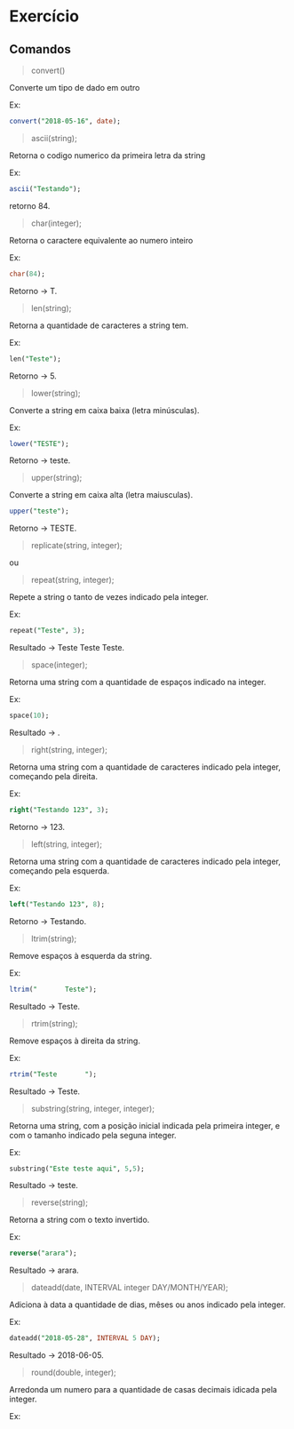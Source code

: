 Exercício
====

Comandos 
---

> convert()

Converte um tipo de dado em outro

Ex:
```sql
convert("2018-05-16", date);
```


>ascii(string);

Retorna o codigo numerico da primeira letra da string 

Ex:
```sql
ascii("Testando");
```
retorno 84.

>char(integer);

Retorna o caractere equivalente ao numero inteiro

Ex: 
```sql
char(84);
```
Retorno -> T.

>len(string);

Retorna a quantidade de caracteres a string tem.

Ex:
```sql
len("Teste");
```
Retorno -> 5.

>lower(string);

Converte a string em caixa baixa (letra minúsculas).

Ex: 
```sql
lower("TESTE");
```
Retorno -> teste.

>upper(string);

Converte a string em caixa alta (letra maiusculas).
```sql 
upper("teste");
```
Retorno -> TESTE.

>replicate(string, integer);

ou
>repeat(string, integer);

Repete a string o tanto de vezes indicado pela integer.

Ex:
```sql
repeat("Teste", 3);
```
Resultado -> Teste Teste Teste. 

>space(integer);

Retorna uma string com a quantidade de espaços indicado na integer.

Ex:
```sql
space(10);
```
Resultado ->          .

>right(string, integer);

Retorna uma string com a quantidade de caracteres indicado pela integer, começando pela direita.

Ex:
```sql
right("Testando 123", 3);
```
Retorno -> 123.

>left(string, integer);

Retorna uma string com a quantidade de caracteres indicado pela integer, começando pela esquerda.

Ex:
```sql
left("Testando 123", 8);
```
Retorno -> Testando.

>ltrim(string);

Remove espaços à esquerda da string.

Ex:
```sql
ltrim("       Teste");
```
Resultado -> Teste.

>rtrim(string);

Remove espaços à direita da string.

Ex:
```sql
rtrim("Teste       ");
```
Resultado -> Teste.

>substring(string, integer, integer);

Retorna uma string, com a posição inicial indicada pela primeira integer, e com o tamanho indicado pela seguna integer.

Ex:
```sql
substring("Este teste aqui", 5,5);
```
Resultado -> teste.

>reverse(string);

Retorna a string com o texto invertido.

Ex:
```sql
reverse("arara");
```
Resultado -> arara.

>dateadd(date, INTERVAL integer DAY/MONTH/YEAR);

Adiciona à data a quantidade de dias, mêses ou anos indicado pela integer.

Ex:
```sql
dateadd("2018-05-28", INTERVAL 5 DAY);
```
Resultado -> 2018-06-05.

>round(double, integer);

Arredonda um numero para a quantidade de casas decimais idicada pela integer.

Ex: